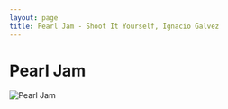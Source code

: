 ```yaml
---
layout: page
title: Pearl Jam - Shoot It Yourself, Ignacio Galvez
---
```


# Pearl Jam

![Pearl Jam](http://assets.farmhouse.co/publishing/1-shoot-it-yourself/images/pearl-jam-1.jpg)
